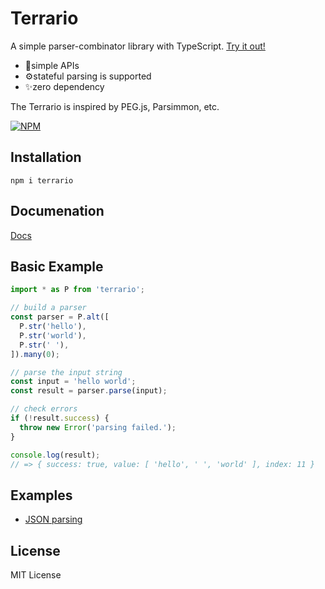 # Terrario
A simple parser-combinator library with TypeScript.
[Try it out!](https://npm.runkit.com/terrario)

- 📍simple APIs
- ⚙stateful parsing is supported
- ✨zero dependency

The Terrario is inspired by PEG.js, Parsimmon, etc.

[![NPM](https://nodei.co/npm/terrario.png?downloads=true&downloadRank=true&stars=true)](https://www.npmjs.com/package/terrario)

## Installation
```
npm i terrario
```

## Documenation
[Docs](https://github.com/marihachi/terrario/tree/develop/docs/index.md)

## Basic Example
```ts
import * as P from 'terrario';

// build a parser
const parser = P.alt([
  P.str('hello'),
  P.str('world'),
  P.str(' '),
]).many(0);

// parse the input string
const input = 'hello world';
const result = parser.parse(input);

// check errors
if (!result.success) {
  throw new Error('parsing failed.');
}

console.log(result);
// => { success: true, value: [ 'hello', ' ', 'world' ], index: 11 }
```

## Examples
- [JSON parsing](https://github.com/marihachi/terrario/tree/develop/examples/json)

## License
MIT License
